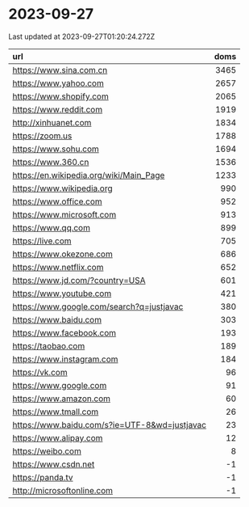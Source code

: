 # 2023-09-27

<!-- BEGIN -->
Last updated at 2023-09-27T01:20:24.272Z

url | doms
:- | -:
https://www.sina.com.cn | 3465
https://www.yahoo.com | 2657
https://www.shopify.com | 2065
https://www.reddit.com | 1919
http://xinhuanet.com | 1834
https://zoom.us | 1788
https://www.sohu.com | 1694
https://www.360.cn | 1536
https://en.wikipedia.org/wiki/Main_Page | 1233
https://www.wikipedia.org | 990
https://www.office.com | 952
https://www.microsoft.com | 913
https://www.qq.com | 899
https://live.com | 705
https://www.okezone.com | 686
https://www.netflix.com | 652
https://www.jd.com/?country=USA | 601
https://www.youtube.com | 421
https://www.google.com/search?q=justjavac | 380
https://www.baidu.com | 303
https://www.facebook.com | 193
https://taobao.com | 189
https://www.instagram.com | 184
https://vk.com | 96
https://www.google.com | 91
https://www.amazon.com | 60
https://www.tmall.com | 26
https://www.baidu.com/s?ie=UTF-8&wd=justjavac | 23
https://www.alipay.com | 12
https://weibo.com | 8
https://www.csdn.net | -1
https://panda.tv | -1
http://microsoftonline.com | -1
<!-- END -->
